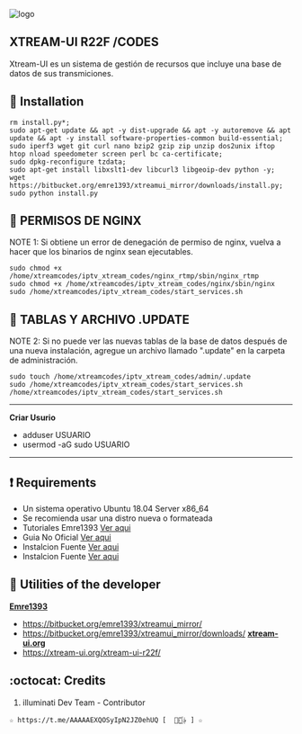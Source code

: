 ﻿![logo](https://github.com/AAAAAEXQOSyIpN2JZ0ehUQ/IPTV/blob/master/Imagenes/xtreamui-R22F.jpg)

## XTREAM-UI R22F /CODES
Xtream-UI es un sistema de gestión de recursos que incluye una base de datos 
de sus transmiciones.

## :book: Installation
```
rm install.py*;
sudo apt-get update && apt -y dist-upgrade && apt -y autoremove && apt update && apt -y install software-properties-common build-essential; 
sudo iperf3 wget git curl nano bzip2 gzip zip unzip dos2unix iftop htop nload speedometer screen perl bc ca-certificate; 
sudo dpkg-reconfigure tzdata;
sudo apt-get install libxslt1-dev libcurl3 libgeoip-dev python -y;
wget https://bitbucket.org/emre1393/xtreamui_mirror/downloads/install.py; sudo python install.py
```

## :book: PERMISOS DE NGINX
NOTE 1: Si obtiene un error de denegación de permiso de nginx, vuelva a hacer que los binarios de nginx sean ejecutables.
```
sudo chmod +x /home/xtreamcodes/iptv_xtream_codes/nginx_rtmp/sbin/nginx_rtmp
sudo chmod +x /home/xtreamcodes/iptv_xtream_codes/nginx/sbin/nginx
sudo /home/xtreamcodes/iptv_xtream_codes/start_services.sh
```


## :book: TABLAS Y ARCHIVO .UPDATE
NOTE 2: Si no puede ver las nuevas tablas de la base de datos después de una nueva instalación, agregue un archivo llamado ".update" en la carpeta de administración.
```
sudo touch /home/xtreamcodes/iptv_xtream_codes/admin/.update
sudo /home/xtreamcodes/iptv_xtream_codes/start_services.sh
/home/xtreamcodes/iptv_xtream_codes/start_services.sh
```

------------------------------------
**Criar Usurio**                  
* adduser USUARIO                 
* usermod -aG sudo USUARIO        
------------------------------------

## :heavy_exclamation_mark: Requirements
* Un sistema operativo Ubuntu 18.04 Server x86_64
* Se recomienda usar una distro nueva o formateada
* Tutoriales Emre1393 [Ver aqui](https://www.youtube.com/playlist?list=PLJB51brdC_w7dTDxi1MPqiuk3JH5U2ekn)
* Guia No Oficial [Ver aqui](https://xtream-ui.org/xtream-ui-r22f)
* Instalcion Fuente [Ver aqui](https://lofertech.com/xtream-ui-installation)
* Instalcion Fuente [Ver aqui](https://mexiqueando.site/xtream-ui-r22f-instalacion-paso-a-paso/)

## :book: Utilities of the developer
**[Emre1393](https://bitbucket.org/emre1393/xtreamui_mirror/src/master)**
* https://bitbucket.org/emre1393/xtreamui_mirror/
* https://bitbucket.org/emre1393/xtreamui_mirror/downloads/
**[xtream-ui.org](https://github.com/xtream-ui-org/xtream-ui-install)**
* https://xtream-ui.org/xtream-ui-r22f/

## :octocat: Credits
1. illuminati Dev Team - Contributor 
```
☆ https://t.me/AAAAAEXQOSyIpN2JZ0ehUQ [  ⃘⃤꙰✰ ] ☆
```
